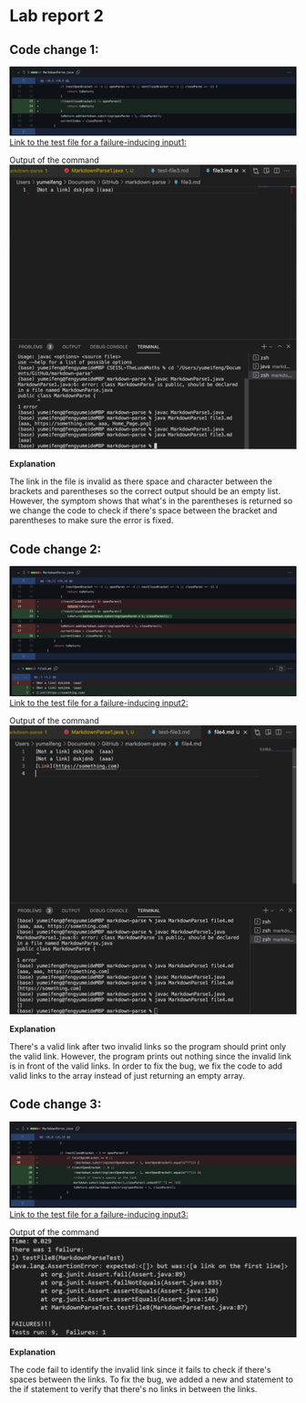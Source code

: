 # Lab report 2 
## Code change 1:
![Image](Spacebtween.png)
[Link to the test file for a failure-inducing input1:](https://github.com/Yumei0422/markdown-parse/blob/main/file3.md)

Output of the command ![Image](runningoutputerror1.png)

**Explanation**

The link in the file is invalid as there space and character between the brackets and parentheses so the correct output should be an empty list. However, the symptom shows that what's in the parentheses is returned so we change the code to check if there's space between the bracket and parentheses to make sure the error is fixed. 

## Code change 2:
![Image](validafterinvalid.png)
[Link to the test file for a failure-inducing input2:](https://github.com/Yumei0422/cse15l-lab-reports-2/blob/main/file4.md)

Output of the command ![Image](error2.png)

**Explanation**

There's a valid link after two invalid links so the program should print only the valid link. However, the program prints out nothing since the invalid link is in front of the valid links. In order to fix the bug, we fix the code to add valid links to the array instead of just returning an empty array. 


## Code change 3:
![Image](codechange3.png)
[Link to the test file for a failure-inducing input3:](https://github.com/Yumei0422/CSE15L-TheLunaMoths/blob/main/test-file8.md)

Output of the command ![Image](error3.png)

**Explanation**

The code fail to identify the invalid link since it fails to check if there's spaces between the links. To fix the bug, we added a new and statement to the if statement to verify that there's no links in between the links. 







